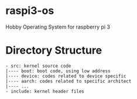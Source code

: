 # raspi3-os
Hobby Operating System for raspberry pi 3

# Directory Structure
```
- src: kernel source code
|---- boot: boot code, using low address
|---- device: codes related to device specific
|---- aarch: codes related to specific architect
|---- ...
- include: kernel header files
```